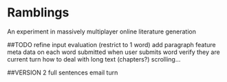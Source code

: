 # Ramblings
An experiment in massively multiplayer online literature generation

##TODO
refine input evaluation (restrict to 1 word)
add paragraph feature
meta data on each word submitted
when user submits word verify they are current turn
how to deal with long text (chapters?)
scrolling...

##VERSION 2
full sentences
email turn